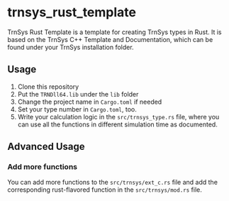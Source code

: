 
# trnsys_rust_template

TrnSys Rust Template is a template for creating TrnSys types in Rust. 
It is based on the TrnSys C++ Template and Documentation, which can be found under your TrnSys installation folder.

## Usage

1. Clone this repository
2. Put the `TRNDll64.lib` under the `lib` folder
3. Change the project name in `Cargo.toml` if needed
4. Set your type number in `Cargo.toml`, too.
5. Write your calculation logic in the `src/trnsys_type.rs` file, where you can use all the functions in different
   simulation time as documented.

## Advanced Usage

### Add more functions
You can add more functions to the `src/trnsys/ext_c.rs` file and add the corresponding rust-flavored function in the `src/trnsys/mod.rs` file.
